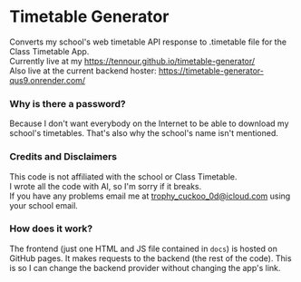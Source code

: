# Timetable Generator

Converts my school's web timetable API response to .timetable file for the Class Timetable App.\
Currently live at my https://tennour.github.io/timetable-generator/ \
Also live at the current backend hoster: https://timetable-generator-qus9.onrender.com/

### Why is there a password?

Because I don't want everybody on the Internet to be able to download my school's timetables. That's also why the school's name isn't mentioned.

### Credits and Disclaimers

This code is not affiliated with the school or Class Timetable. \
I wrote all the code with AI, so I'm sorry if it breaks. \
If you have any problems email me at trophy_cuckoo_0d@icloud.com using your school email.

### How does it work?

The frontend (just one HTML and JS file contained in `docs`) is hosted on GitHub pages. It makes requests to the backend (the rest of the code). This is so I can change the backend provider without changing the app's link.
